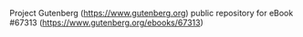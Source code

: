 Project Gutenberg (https://www.gutenberg.org) public repository for
eBook #67313 (https://www.gutenberg.org/ebooks/67313)
